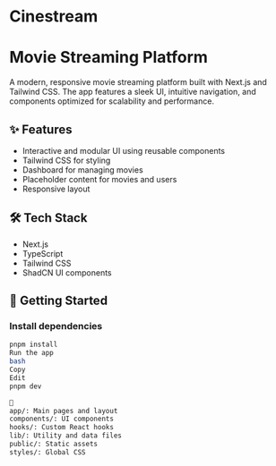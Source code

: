 # Cinestream
# Movie Streaming Platform

A modern, responsive movie streaming platform built with Next.js and Tailwind CSS. The app features a sleek UI, intuitive navigation, and components optimized for scalability and performance.

## ✨ Features

- Interactive and modular UI using reusable components
- Tailwind CSS for styling
- Dashboard for managing movies
- Placeholder content for movies and users
- Responsive layout

## 🛠️ Tech Stack

- Next.js
- TypeScript
- Tailwind CSS
- ShadCN UI components

## 🚀 Getting Started

### Install dependencies

```bash
pnpm install
Run the app
bash
Copy
Edit
pnpm dev

📁
app/: Main pages and layout
components/: UI components
hooks/: Custom React hooks
lib/: Utility and data files
public/: Static assets
styles/: Global CSS
